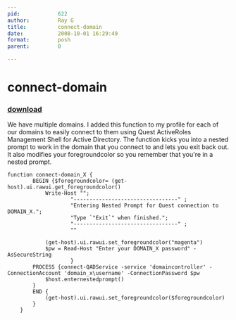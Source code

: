 ```yaml
---
pid:            622
author:         Ray G
title:          connect-domain
date:           2008-10-01 16:29:49
format:         posh
parent:         0

---
```


# connect-domain

### [download](//scripts/622.ps1)

We have multiple domains.  I added this function to my profile for each of our domains to easily connect to them using Quest ActiveRoles Management Shell for Active Directory.  The function kicks you into a nested prompt to work in the domain that you connect to and lets you exit back out.  It also modifies your foregroundcolor so you remember that you're in a nested prompt.

```posh
function connect-domain_X {
		BEGIN {$foregroundcolor= (get-host).ui.rawui.get_foregroundcolor()
			Write-Host "";
					"---------------------------------" ;
					"Entering Nested Prompt for Quest connection to DOMAIN_X."; 
					"Type `"Exit`" when finished.";
					"---------------------------------" ;
					""
					
			(get-host).ui.rawui.set_foregroundcolor("magenta")
			$pw = Read-Host "Enter your DOMAIN_X password" -AsSecureString
					}
		PROCESS {connect-QADService -service 'domaincontroller' -ConnectionAccount 'domain_x\username' -ConnectionPassword $pw
			$host.enternestedprompt()
		}
		END {
			(get-host).ui.rawui.set_foregroundcolor($foregroundcolor)
		}
	}
```
